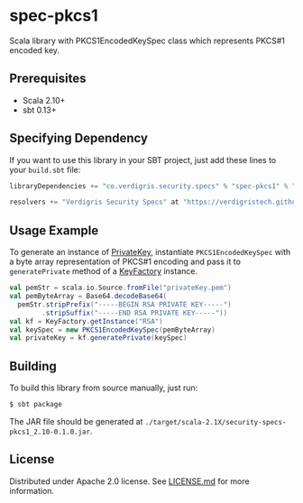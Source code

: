 # spec-pkcs1

Scala library with PKCS1EncodedKeySpec class which represents PKCS#1 encoded key.

## Prerequisites

* Scala 2.10+
* sbt 0.13+

## Specifying Dependency

If you want to use this library in your SBT project, just add these lines to your `build.sbt` file:

```sbt
libraryDependencies += "co.verdigris.security.specs" % "spec-pkcs1" % "0.1.0"

resolvers += "Verdigris Security Specs" at "https://verdigristech.github.io/spec-pkcs1/"
```

## Usage Example

To generate an instance of [PrivateKey](https://docs.oracle.com/javase/8/docs/api/java/security/PrivateKey.html),
instantiate `PKCS1EncodedKeySpec` with a byte array representation of PKCS#1 encoding and pass it to `generatePrivate`
method of a [KeyFactory](https://docs.oracle.com/javase/8/docs/api/java/security/KeyFactory.html) instance.

```scala
val pemStr = scala.io.Source.fromFile("privateKey.pem")
val pemByteArray = Base64.decodeBase64(
  pemStr.stripPrefix("-----BEGIN RSA PRIVATE KEY-----")
        .stripSuffix("-----END RSA PRIVATE KEY-----"))
val kf = KeyFactory.getInstance("RSA")
val keySpec = new PKCS1EncodedKeySpec(pemByteArray)
val privateKey = kf.generatePrivate(keySpec)
```

## Building

To build this library from source manually, just run:

```bash
$ sbt package
```

The JAR file should be generated at `./target/scala-2.1X/security-specs-pkcs1_2.10-0.1.0.jar`.

## License

Distributed under Apache 2.0 license. See [LICENSE.md](https://github.com/VerdigrisTech/security-spec-pkcs1/blob/master/LICENSE.md)
for more information.
